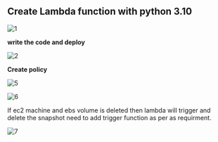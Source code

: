 ## Create Lambda function with python 3.10 
   
![1](https://github.com/user-attachments/assets/32c9ee3a-da54-4d0d-b1cb-466fc8540b5b)



**write the code and deploy**


![2](https://github.com/user-attachments/assets/35c565ce-7f15-4cfe-9043-359441b187ef)

**Create policy**

![5](https://github.com/user-attachments/assets/64eed4ba-6128-4035-b683-0e38c12711b6)


![6](https://github.com/user-attachments/assets/30e53d8e-62a0-465a-b8f4-ab88a09f23ba)


If ec2 machine and ebs volume is deleted then lambda will trigger and delete the snapshot 
need to add trigger function as per as requirment.


![7](https://github.com/user-attachments/assets/7320b48d-287a-4344-8241-393a49a4a43f)

